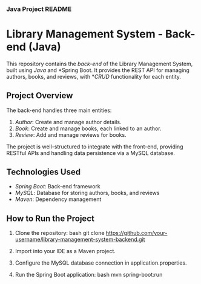 ### Java Project README

# Library Management System - Back-end (Java)

This repository contains the *back-end* of the Library Management System, built using *Java* and *Spring Boot. It provides the REST API for managing authors, books, and reviews, with **CRUD* functionality for each entity.

## Project Overview

The back-end handles three main entities:
1. *Author*: Create and manage author details.
2. *Book*: Create and manage books, each linked to an author.
3. *Review*: Add and manage reviews for books.

The project is well-structured to integrate with the front-end, providing RESTful APIs and handling data persistence via a MySQL database.

## Technologies Used

- *Spring Boot*: Back-end framework
- *MySQL*: Database for storing authors, books, and reviews
- *Maven*: Dependency management

## How to Run the Project

1. Clone the repository:
   bash
   git clone https://github.com/your-username/library-management-system-backend.git
   
2. Import into your IDE as a Maven project.
3. Configure the MySQL database connection in application.properties.
4. Run the Spring Boot application:
   bash
   mvn spring-boot:run
